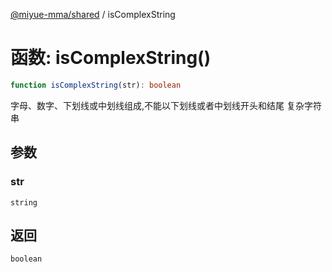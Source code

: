 [@miyue-mma/shared](../index.md) / isComplexString

# 函数: isComplexString()

```ts
function isComplexString(str): boolean
```

字母、数字、下划线或中划线组成,不能以下划线或者中划线开头和结尾 复杂字符串

## 参数

### str

`string`

## 返回

`boolean`
